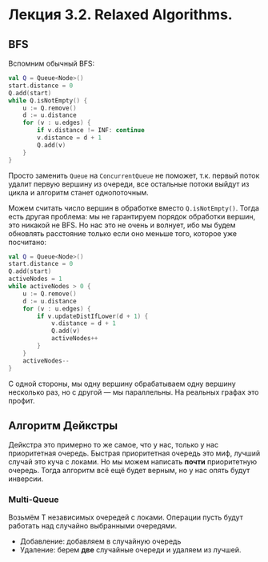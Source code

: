 # Лекция 3.2. Relaxed Algorithms.

## BFS

Вспомним обычный BFS:
```kotlin
val Q = Queue<Node>()
start.distance = 0
Q.add(start)
while Q.isNotEmpty() {
    u := Q.remove()
    d := u.distance
    for (v : u.edges) {
        if v.distance != INF: continue
        v.distance = d + 1
        Q.add(v)
    }
}
```

Просто заменить `Queue` на `ConcurrentQueue` не поможет, т.к. первый поток удалит первую вершину из очереди, все остальные потоки выйдут из цикла и алгоритм станет однопоточным.

Можем считать число вершин в обработке вместо `Q.isNotEmpty()`. Тогда есть другая проблема: мы не гарантируем порядок обработки вершин, это никакой не BFS. Но нас это не очень и волнует, ибо мы будем обновлять расстояние только если оно меньше того, которое уже посчитано:

```kotlin
val Q = Queue<Node>()
start.distance = 0
Q.add(start)
activeNodes = 1
while activeNodes > 0 {
    u := Q.remove()
    d := u.distance
    for (v : u.edges) {
        if v.updateDistIfLower(d + 1) {
            v.distance = d + 1
            Q.add(v)
            activeNodes++
        }
    }
    activeNodes--
}
```

С одной стороны, мы одну вершину обрабатываем одну вершину несколько раз, но с другой — мы параллельны. На реальных графах это профит.


## Алгоритм Дейкстры

Дейкстра это примерно то же самое, что у нас, только у нас приоритетная очередь. Быстрая приоритетная очередь это миф, лучший случай это куча с локами. Но мы можем написать **почти** приоритетную очередь. Тогда алгоритм всё ещё будет верным, но у нас опять будут инверсии.

### Multi-Queue

Возьмём T независимых очередей с локами. Операции пусть будут работать над случайно выбранными очередями.

- Добавление: добавляем в случайную очередь
- Удаление: берем **две** случайные очереди и удаляем из лучшей.
